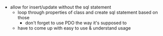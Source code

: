 - allow for insert/update without the sql statement
  - loop through properties of class and create sql statement based on those
    - don't forget to use PDO the way it's supposed to
  - have to come up with easy to use & understand usage
